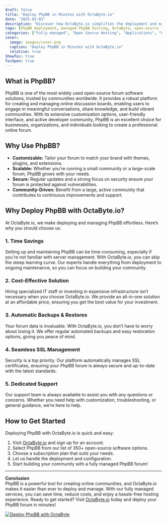 ```yaml
---
draft: false
title: "Deploy PhpBB in Minutes with OctaByte.io"
date: "2025-03-03"
description: "Discover how OctaByte.io simplifies the deployment and management of PhpBB, the popular open-source forum software. Save time, reduce costs, and enjoy hassle-free hosting with our fully managed services."
tags: [PhpBB deployment, managed PhpBB hosting, OctaByte, open-source forum software, PhpBB setup, managed hosting services, PhpBB benefits, secure forum hosting]
categories: ["Fully managed", "Open Source Hosting", "Applications", "Forum Community", "PhpBB"]
cover:
  image: images/cover.png
  caption: "Deploy PhpBB in Minutes with OctaByte.io"
  relative: true
ShowToc: true
TocOpen: true
---
```



## What is PhpBB?

PhpBB is one of the most widely used open-source forum software solutions, trusted by communities worldwide. It provides a robust platform for creating and managing online discussion boards, enabling users to engage in meaningful conversations, share knowledge, and build vibrant communities. With its extensive customization options, user-friendly interface, and active developer community, PhpBB is an excellent choice for businesses, organizations, and individuals looking to create a professional online forum.

## Why Use PhpBB?

- **Customizable:** Tailor your forum to match your brand with themes, plugins, and extensions.
- **Scalable:** Whether you're running a small community or a large-scale forum, PhpBB grows with your needs.
- **Secure:** Regular updates and a strong focus on security ensure your forum is protected against vulnerabilities.
- **Community-Driven:** Benefit from a large, active community that contributes to continuous improvements and support.

## Why Deploy PhpBB with OctaByte.io?

At OctaByte.io, we make deploying and managing PhpBB effortless. Here’s why you should choose us:

### 1. **Time Savings**
Setting up and maintaining PhpBB can be time-consuming, especially if you're not familiar with server management. With OctaByte.io, you can skip the steep learning curve. Our experts handle everything from deployment to ongoing maintenance, so you can focus on building your community.

### 2. **Cost-Effective Solution**
Hiring specialized IT staff or investing in expensive infrastructure isn’t necessary when you choose OctaByte.io. We provide an all-in-one solution at an affordable price, ensuring you get the best value for your investment.

### 3. **Automatic Backups & Restores**
Your forum data is invaluable. With OctaByte.io, you don’t have to worry about losing it. We offer regular automated backups and easy restoration options, giving you peace of mind.

### 4. **Seamless SSL Management**
Security is a top priority. Our platform automatically manages SSL certificates, ensuring your PhpBB forum is always secure and up-to-date with the latest standards.

### 5. **Dedicated Support**
Our support team is always available to assist you with any questions or concerns. Whether you need help with customization, troubleshooting, or general guidance, we’re here to help.

## How to Get Started

Deploying PhpBB with OctaByte.io is quick and easy:

1. Visit [OctaByte.io](https://octabyte.io) and sign up for an account.
2. Select PhpBB from our list of 350+ open-source software options.
3. Choose a subscription plan that suits your needs.
4. Let us handle the deployment and configuration.
5. Start building your community with a fully managed PhpBB forum!

---

**Conclusion**  
PhpBB is a powerful tool for creating online communities, and OctaByte.io makes it easier than ever to deploy and manage. With our fully managed services, you can save time, reduce costs, and enjoy a hassle-free hosting experience. Ready to get started? Visit [OctaByte.io](https://octabyte.io) today and deploy your PhpBB forum in minutes!

[![Deploy PhpBB with OctaByte](/images/deploy-on-octabyte.png)](https://octabyte.io/fully-managed-open-source-services/applications/forum-community/phpbb)